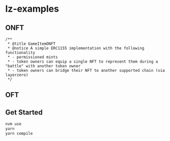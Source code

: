# lz-examples

## ONFT
```
/**
 * @title GameItemONFT
 * @notice A simple ERC1155 implementation with the following functionality
 * - permissioned mints
 * - token owners can equip a single NFT to represent them during a "battle" with another token owner
 * - token owners can bridge their NFT to another supported chain (via layerzero)
 */
```

## OFT

## Get Started
```bash
nvm use
yarn
yarn compile
```
